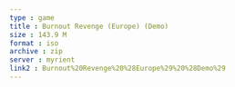 ```yaml
---
type : game
title : Burnout Revenge (Europe) (Demo)
size : 143.9 M
format : iso
archive : zip
server : myrient
link2 : Burnout%20Revenge%20%28Europe%29%20%28Demo%29
---
```

